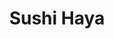 ---
layout: place
title: "Sushi Haya"
permalink: /texas/spring/sushi-haya.html
stateAbbr: TX
stateName: Texas
cityName: Spring
place_id: ChIJ-5kImcEzR4YRM_JouV-HFNo
photos:
  - name: >-
      places/ChIJ-5kImcEzR4YRM_JouV-HFNo/photos/AUy1YQ0p-o_y2nRotJQLm3TaZAC5SNZRY6YnKGkYFU09vNKM1vNS46QWr6uW-6t1aYONnjflrGgCK1d_6rATW9v6AAx0wZYLNMIeE2-Bs9Ltyoi3FOS-sKS3o_569nVyfIFm8Y3c8pxBQefOnVOtDqXXZq9D3p3vn0ldU0frQ3qYl4WfMvO6FEKD00U2WPSIAHmEtTE2AuaTIxfBXvxoW3Zz-DFP4SmKh1HJEjg6gyginQZaU5-RZ6vX53UC5StnReqNFWXhBJiiUCA54Sv2FFMqK7tZptY5CkSvJC1JEcOGtEgNVQ
    widthPx: 4192
    heightPx: 2358
    authorAttributions:
      - displayName: Sushi Haya
        uri: https://maps.google.com/maps/contrib/105158853692351097210
        photoUri: >-
          https://lh3.googleusercontent.com/a-/ALV-UjXprg-U4W38Lc7K4ARU-9A10Lys6p3bmPrxCLVcqd6XMt7LdQs=s100-p-k-no-mo
    flagContentUri: >-
      https://www.google.com/local/imagery/report/?cb_client=maps_api_places.places_api&image_key=!1e10!2sAF1QipN3bxqr6bvEgBqJZlXCra97s_yNPTIIFjCXuoa_&hl=en-US
    googleMapsUri: >-
      https://www.google.com/maps/place//data=!3m4!1e2!3m2!1sAF1QipN3bxqr6bvEgBqJZlXCra97s_yNPTIIFjCXuoa_!2e10!4m2!3m1!1s0x864733c1990899fb:0xda14875fb968f233
  - name: >-
      places/ChIJ-5kImcEzR4YRM_JouV-HFNo/photos/AUy1YQ2hYyXatb1Oci0K9PsaZ4ZFbr9_fND_bnMOK_T2Ue3ZwhY0t5hdY3ZNueqMSJRX54AOXXFqfemBDoJnpoDO7fqnbYKb-P2H49EARDYvA8_AHI2KSNZYhQWMQJjZ6bIjAvDoGjD2CA4rLvjD7pY5F1D_ywhfAHJb89JIFFZdHr52QHzKvngg-h8fTItQFc6l35OlkviQrAJGY-Ky0jZsrBss_cRfN_ObZdFcrNHILp44ip_7UlEl63xjDmAL5DkbsilbFpLMZzR92c51jcP90_UnonTYzWKTFfQoakLqzyduPQ
    widthPx: 1170
    heightPx: 864
    authorAttributions:
      - displayName: Sushi Haya
        uri: https://maps.google.com/maps/contrib/105158853692351097210
        photoUri: >-
          https://lh3.googleusercontent.com/a-/ALV-UjXprg-U4W38Lc7K4ARU-9A10Lys6p3bmPrxCLVcqd6XMt7LdQs=s100-p-k-no-mo
    flagContentUri: >-
      https://www.google.com/local/imagery/report/?cb_client=maps_api_places.places_api&image_key=!1e10!2sAF1QipP1iM1l2ImKG4z32rtAMxqTMvfc-IuiYiNsafc6&hl=en-US
    googleMapsUri: >-
      https://www.google.com/maps/place//data=!3m4!1e2!3m2!1sAF1QipP1iM1l2ImKG4z32rtAMxqTMvfc-IuiYiNsafc6!2e10!4m2!3m1!1s0x864733c1990899fb:0xda14875fb968f233
  - name: >-
      places/ChIJ-5kImcEzR4YRM_JouV-HFNo/photos/AUy1YQ1PQwfbespGHzj5MtnTi49nbJkpv0UUgqgPoO_hc1-mUVC2dtsLkk9MzzX9KWZ2m_ztNY_rJ-Avlv1l7n2AGgZreWrgJVSCc9B828REVtJv4AW5rCt5x8o-WDU1Za_ncP8TRQkPb0drdZqcQcAyG8JBFzcaS99GJzTVMFw00ZZvxmyPGoNJvoGbeSWMbi6-zpMGaO0bBqKUpSAOqxHaP-fmP9uj3Z8EfhqNcFqsotNvYBcY2tyWLaDRcMUqK7rc38Wl8zmTVUHJlIkP3wMXKLWFtM2wyLL6WKe-ST4pT85zUn0zm1fmMpp6PAu6hez-ZzyS6BQ44xFnYVBU-Ia7ZqbC3WxhFEH8PxBDyW9XR278wtUJBUBvyEJNJFzD2MuxmHY9grcTB5Y13DtolFUAXIy6XV50bvaZ2XCY4Rn-saA
    widthPx: 1172
    heightPx: 1465
    authorAttributions:
      - displayName: Lori.119
        uri: https://maps.google.com/maps/contrib/106762706205542390451
        photoUri: >-
          https://lh3.googleusercontent.com/a-/ALV-UjV9QGtUe0L2JYeSxnfrnkE6Xgu0SrKVHheKUrcFs3Q-ntcgxVlz=s100-p-k-no-mo
    flagContentUri: >-
      https://www.google.com/local/imagery/report/?cb_client=maps_api_places.places_api&image_key=!1e10!2sCIHM0ogKEICAgMDw-bm0Zg&hl=en-US
    googleMapsUri: >-
      https://www.google.com/maps/place//data=!3m4!1e2!3m2!1sCIHM0ogKEICAgMDw-bm0Zg!2e10!4m2!3m1!1s0x864733c1990899fb:0xda14875fb968f233
  - name: >-
      places/ChIJ-5kImcEzR4YRM_JouV-HFNo/photos/AUy1YQ0NfXbJbCs_q9et00nFnw1Ls0W1GwkgbFtr7hvvtsFyZixW0Jys4zRuAOl8W9L3jj89NwcqZkIE38fgUKz8CWEzyDCKTPg2HKuSBMJVro7YNZMpejhGQeWI9Pju3Bg8IaO_dQFIF82WDBT3WxYsUD_eWjo3YKdGXlOWOgTCgLh5RkeBUmS-RJDO2_jnuCuVSRMHbKKz2WDtfaGUwlW_Ve2xCjhijj-J6CfUSE0Mvli7HQ0nYf7YrD7UekGHQ3N83yr6LErJgY9WWtwZzhLIUn8nh3NPlVI98PiyRqrpxeFQ4vDTzRq7nmVOluE43BsnbkRjZAI3XXMv5mpKCWIFo9VgtFmuKekEzqDKV_TCgRK2bak_KpfaxSIsjVBN65uVJbvlY39Nlnzz-MzOPQRvaLAsbGJVt01xo_EhjTkMoylH4w
    widthPx: 4800
    heightPx: 3600
    authorAttributions:
      - displayName: Chris Hendrix
        uri: https://maps.google.com/maps/contrib/110352752029905922362
        photoUri: >-
          https://lh3.googleusercontent.com/a-/ALV-UjUlbz_4qTMtJB9JQ3pYJ9MMsKejnftZ9DSeaOmLNniCaX3OrMgy=s100-p-k-no-mo
    flagContentUri: >-
      https://www.google.com/local/imagery/report/?cb_client=maps_api_places.places_api&image_key=!1e10!2sCIHM0ogKEICAgIDf4pbSaQ&hl=en-US
    googleMapsUri: >-
      https://www.google.com/maps/place//data=!3m4!1e2!3m2!1sCIHM0ogKEICAgIDf4pbSaQ!2e10!4m2!3m1!1s0x864733c1990899fb:0xda14875fb968f233
  - name: >-
      places/ChIJ-5kImcEzR4YRM_JouV-HFNo/photos/AUy1YQ11-RSAevrRsZmi7Dx9YdCqR_ueq9zRAlS5sAhgaTU-rCKfKlR5u6vIgd6sM4mxHI0MKcR9jGabHazzH4DwMMd--2W635cnKTNIQbUQemDDZnO9iVtZyENBwvR2Fl5w4mmW8u66hC__KfR3eulT1gd0GWPkKUiXae29s4O52ONhuG9EeTImKj7ngPUF9ViGprWPcZMjl2hvWJGcSlkzzHa-88yHv7tVBJjqvLPRD7Ypxkg9V1zBVG1JxxmKTr8fqrx7dCYL9TwE7XGe_bY8zBBl0fXSntAKXIXNErmsxvbeVq7KHqqGmPn4l2F7lFRCd2fdRYxt_RgVffnA7x1ztQouu5DLAUPysKhG-sCftZTG_3lskyo_H-nWB5eMSYvQUCpMftYKmSQCBCPSALlSgznJ326S8VIxfzA0lBPkcAI-fa_x
    widthPx: 1536
    heightPx: 2048
    authorAttributions:
      - displayName: Lori.119
        uri: https://maps.google.com/maps/contrib/106762706205542390451
        photoUri: >-
          https://lh3.googleusercontent.com/a-/ALV-UjV9QGtUe0L2JYeSxnfrnkE6Xgu0SrKVHheKUrcFs3Q-ntcgxVlz=s100-p-k-no-mo
    flagContentUri: >-
      https://www.google.com/local/imagery/report/?cb_client=maps_api_places.places_api&image_key=!1e10!2sCIHM0ogKEICAgMDw-bm0hgE&hl=en-US
    googleMapsUri: >-
      https://www.google.com/maps/place//data=!3m4!1e2!3m2!1sCIHM0ogKEICAgMDw-bm0hgE!2e10!4m2!3m1!1s0x864733c1990899fb:0xda14875fb968f233
  - name: >-
      places/ChIJ-5kImcEzR4YRM_JouV-HFNo/photos/AUy1YQ01NVRnXUkizT6Yo__HVbSNVlMSxaAPDW3clu5p1HZvBB1rbZMeah_t2yeIM1scEYw9CuZnB2EvgesWhAryoOQcmB5ysSrYmq34VvUPxedhdTDdKsTOEFbaFbqzUIU0ByRYM3BFIM9kvUdCJrsXpJlSxoPR7-92UrHRLoQt_hUGVXV83pJsNufQq9BoWAxyXCpw9HEJS8VxvwxoS3Tniyv9QoK7Fe8sQvDG-a8t-TnzwGxIHqR1TsEyjSlV8FLgWEn-FQrBITdHJE1vqhxmRSZb4KyG1nhFzLHfICxD5iU1V0mrw9EkUv_MzGKX4bF9lm_bAnCTIAsoL3kVec_lYpfPc-mAZBc2jfo2vTPNiPIyRnQF7vC98TWBLrMv1gCeLgom64wgzwEsLoRjcWFoX--h02X_NBtHIA9OUuDENnCnFA
    widthPx: 4032
    heightPx: 3024
    authorAttributions:
      - displayName: Vairon Contreras
        uri: https://maps.google.com/maps/contrib/104056213131348581712
        photoUri: >-
          https://lh3.googleusercontent.com/a-/ALV-UjUwtKhdXgCbFhD5cAS-hAYMbFPjFHlzwwps3dBF26ZhnbGpRdGJ=s100-p-k-no-mo
    flagContentUri: >-
      https://www.google.com/local/imagery/report/?cb_client=maps_api_places.places_api&image_key=!1e10!2sCIHM0ogKEICAgIDHtsencQ&hl=en-US
    googleMapsUri: >-
      https://www.google.com/maps/place//data=!3m4!1e2!3m2!1sCIHM0ogKEICAgIDHtsencQ!2e10!4m2!3m1!1s0x864733c1990899fb:0xda14875fb968f233
  - name: >-
      places/ChIJ-5kImcEzR4YRM_JouV-HFNo/photos/AUy1YQ0AFAAMJUuxVpVUda7mSrphALWuoF2m-KJRx25A2GuGs67qha-B2lnMnJLZGOokPkcFCuGmipfXrGOmvA9V9TNlYXoTCyJFGxFhE7MUhDdO80F4XTle5YGeEe4rV6i9UMKP-jD8yVCGRQJTD0uzHUD-IkjX2FcZsDnv8otor3hpBA0jxfu9-5b3n1sTjVU8rFaoISRFLhu5ch4VNokUnDTVdfh-bYQFb0pmtT0Rf12CJ0sUqXuymnplS6pBkiwGFjJp3d13wtJfhv5ozunwI6-Ff0s7wlUweXPqDVPivmzzMIKaK8jIA-3IcvkhoE4IR4TGMCmANU-XSA4STvq3i-rNjeChkltCy5TMYU1cc2tGSp6lsF1BrY-yh4gcr7N7POQP5ff5ajJdElKXT_5bmiDOjgpciJfjvV6yDV2lLtY
    widthPx: 3000
    heightPx: 4000
    authorAttributions:
      - displayName: Karen B.
        uri: https://maps.google.com/maps/contrib/104734856953301131519
        photoUri: >-
          https://lh3.googleusercontent.com/a-/ALV-UjXafyFZ8XeX9bWqevG9BHXUJ2ER3oA9fcJ9ZVd_SfyUjH_K4j0O2Q=s100-p-k-no-mo
    flagContentUri: >-
      https://www.google.com/local/imagery/report/?cb_client=maps_api_places.places_api&image_key=!1e10!2sCIHM0ogKEICAgICbz6nxSQ&hl=en-US
    googleMapsUri: >-
      https://www.google.com/maps/place//data=!3m4!1e2!3m2!1sCIHM0ogKEICAgICbz6nxSQ!2e10!4m2!3m1!1s0x864733c1990899fb:0xda14875fb968f233
  - name: >-
      places/ChIJ-5kImcEzR4YRM_JouV-HFNo/photos/AUy1YQ1k_NKtGaYdagEx0xUXCbMBrsX6BqFE8K3wYoxhd6oSN32ZmNotI0TOydnh29C-2c2LM0J9IBNs8vy_Es3ytsqI_csO3APcn4Yarh8aP7UWbmI7FxUpIf0ySWCn2HJZ8UbKmsVz8Jk1DlzMwrAN29iPNdToqnQdXq_38aXbNRcSgkB81OTjm_WPQNJ4CXoqmp8_hQyLhpqP4NQqOkaRE3yhmdxvJv_-vT3s_oLtZeiOcuCApS-xvDlyJOI4RcHccnUw-9Qe7umDX97vSvsX1907D7TpH0-2ej-XNI-V5CRFjLyUU8_cM5-jUt-wg171ibrK6E78bThg-JMk60rWDUAYPXCbIxFX8BHFnPK5K-WqmCvCRr8Wxx7W7jMY_yNM7RO8UCEc-To9hk8bHUHjGjfaJWGve51S37kkqxTjycrjwQ
    widthPx: 4800
    heightPx: 3600
    authorAttributions:
      - displayName: Hai Ng
        uri: https://maps.google.com/maps/contrib/116916987683263794276
        photoUri: >-
          https://lh3.googleusercontent.com/a-/ALV-UjU1WPFzgrOIU0zQpAJtbm1xFm793aqf3FshWJXqPvneyz92yB89=s100-p-k-no-mo
    flagContentUri: >-
      https://www.google.com/local/imagery/report/?cb_client=maps_api_places.places_api&image_key=!1e10!2sCIHM0ogKEICAgID_sMGgLg&hl=en-US
    googleMapsUri: >-
      https://www.google.com/maps/place//data=!3m4!1e2!3m2!1sCIHM0ogKEICAgID_sMGgLg!2e10!4m2!3m1!1s0x864733c1990899fb:0xda14875fb968f233
  - name: >-
      places/ChIJ-5kImcEzR4YRM_JouV-HFNo/photos/AUy1YQ1gf3a9POaoUDQNZPThqqBPhQBzk8M5YfASd_sWBEB-ENljpGOwC_S7xhNJFDyhhMG0vEMv_E6BJ8puW7znHM2eAsXFtIVGRpsheyYVRbpEJILI0WJ3wDafa9DsO9LRL1smn8XLduKsTZsRkB_i0juxYuwE9c2XlqJYEl8HaZV9lLYqwXKbiQPQfD8-NcBvcwz-bcX-iItdOavMtQwjNXJXToXul0jeHSO7cZUWW7tSlyy1x7p3FAoN2Sc2V8u2EegthcAUY1w0BjGTrxcdmOXD2zo0yD3B8gqr1v4TmpVq4Q
    widthPx: 1085
    heightPx: 1362
    authorAttributions:
      - displayName: Sushi Haya
        uri: https://maps.google.com/maps/contrib/105158853692351097210
        photoUri: >-
          https://lh3.googleusercontent.com/a-/ALV-UjXprg-U4W38Lc7K4ARU-9A10Lys6p3bmPrxCLVcqd6XMt7LdQs=s100-p-k-no-mo
    flagContentUri: >-
      https://www.google.com/local/imagery/report/?cb_client=maps_api_places.places_api&image_key=!1e10!2sAF1QipMH7U2ax6NwXnDmmIXRn5Rv2tdx-UERmSQkz5Qz&hl=en-US
    googleMapsUri: >-
      https://www.google.com/maps/place//data=!3m4!1e2!3m2!1sAF1QipMH7U2ax6NwXnDmmIXRn5Rv2tdx-UERmSQkz5Qz!2e10!4m2!3m1!1s0x864733c1990899fb:0xda14875fb968f233
  - name: >-
      places/ChIJ-5kImcEzR4YRM_JouV-HFNo/photos/AUy1YQ0IcABI3fLP9xJNiMyaC2kkFg3Ual60vwNJub66ULorGpjU53h_J8kdi62I1xSVAgAf2O_HPDxAAdvZshXIe7DDp15bmbVXzyJsMmqLHVGL0CKngW7tMdo8BnbfPHSSk2iqt388zAr8ia_6QWmd-5VB1TVZaGz3C0-3K3g5FZ6e-nBEo5EegaX5apscF9gn1u3zYMsZL9IiQgHBvqlkzCGfHv5PcdmwXFf8jatup0KOplF6pftMJdujEFJUzP_zJIhwyfQnPmr_h_hOqZIRfW7S1J87jtJMBg2hBdPYVkw5HNVUvL0ezdwQqJHPzGvpd18KOhpU_-nv3BlavnIe6-iORAgwfiR7S2dYsaMy8JXaOWXLxQCp1j9KJ6HFqs5j9idStax27-eB1o8s5N08CE-x86K-HQ9TjAaghxXlGbhqJA
    widthPx: 4000
    heightPx: 3000
    authorAttributions:
      - displayName: Drew Musch
        uri: https://maps.google.com/maps/contrib/112686927410972786935
        photoUri: >-
          https://lh3.googleusercontent.com/a-/ALV-UjUrcDAsHecE0Adl4-SrMu69eGhL3u8gpXJCuBFwHrM1UddA8pBC=s100-p-k-no-mo
    flagContentUri: >-
      https://www.google.com/local/imagery/report/?cb_client=maps_api_places.places_api&image_key=!1e10!2sCIHM0ogKEICAgIC34P7Pew&hl=en-US
    googleMapsUri: >-
      https://www.google.com/maps/place//data=!3m4!1e2!3m2!1sCIHM0ogKEICAgIC34P7Pew!2e10!4m2!3m1!1s0x864733c1990899fb:0xda14875fb968f233
address: '21630 Kuykendahl Rd #425, Spring, TX 77388, USA'
street: '21630 Kuykendahl Rd #425'
city: Spring
state: TX
zip: '77388'
country: USA
neighborhood: null
latitude: '30.081692'
longitude: '-95.520760'
accessibility_options:
  wheelchairAccessibleParking: true
  wheelchairAccessibleEntrance: true
  wheelchairAccessibleRestroom: true
  wheelchairAccessibleSeating: true
business_status: OPERATIONAL
name: Sushi Haya
google_maps_links:
  directionsUri: >-
    https://www.google.com/maps/dir//''/data=!4m7!4m6!1m1!4e2!1m2!1m1!1s0x864733c1990899fb:0xda14875fb968f233!3e0
  placeUri: https://maps.google.com/?cid=15714333845004808755
  writeAReviewUri: >-
    https://www.google.com/maps/place//data=!4m3!3m2!1s0x864733c1990899fb:0xda14875fb968f233!12e1
  reviewsUri: >-
    https://www.google.com/maps/place//data=!4m4!3m3!1s0x864733c1990899fb:0xda14875fb968f233!9m1!1b1
  photosUri: >-
    https://www.google.com/maps/place//data=!4m3!3m2!1s0x864733c1990899fb:0xda14875fb968f233!10e5
primary_type: Sushi Restaurant
opening_hours:
  regular: null
  current: null
secondary_opening_hours:
  regular:
    weekdayDescriptions: null
    type: null
  current:
    weekdayDescriptions: null
    type: null
phone: null
price_level: null
price_range: null
rating: null
rating_count: 0
website: null
description: null
reviews: null
parking_options: null
payment_options: null
allow_dogs: null
curbside_pickup: null
delivery: null
dine_in: null
good_for_children: null
good_for_groups: null
good_for_sports: null
live_music: null
menu_for_children: null
outdoor_seating: null
reservable: null
restroom: null
serves_beer: null
serves_breakfast: null
serves_brunch: null
serves_cocktails: null
serves_coffee: null
serves_dinner: null
serves_dessert: null
serves_lunch: null
serves_vegetarian_food: null
serves_wine: null
takeout: null
slug: Sushi-Haya

---